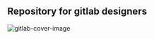 ## Repository for gitlab designers



![gitlab-cover-image](https://gitlab.com/gitlab-org/gitlab-design/uploads/a4042d55b5ba5029abaade6dc75e7998/gitlab-cover-image.jpg)